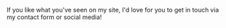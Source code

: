 If you like what you've seen on my site, I'd love for you to get in touch via my contact form or social media!
